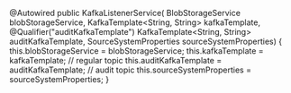 @Autowired
public KafkaListenerService(
        BlobStorageService blobStorageService,
        KafkaTemplate<String, String> kafkaTemplate,
        @Qualifier("auditKafkaTemplate") KafkaTemplate<String, String> auditKafkaTemplate,
        SourceSystemProperties sourceSystemProperties) {
    this.blobStorageService = blobStorageService;
    this.kafkaTemplate = kafkaTemplate; // regular topic
    this.auditKafkaTemplate = auditKafkaTemplate; // audit topic
    this.sourceSystemProperties = sourceSystemProperties;
}
